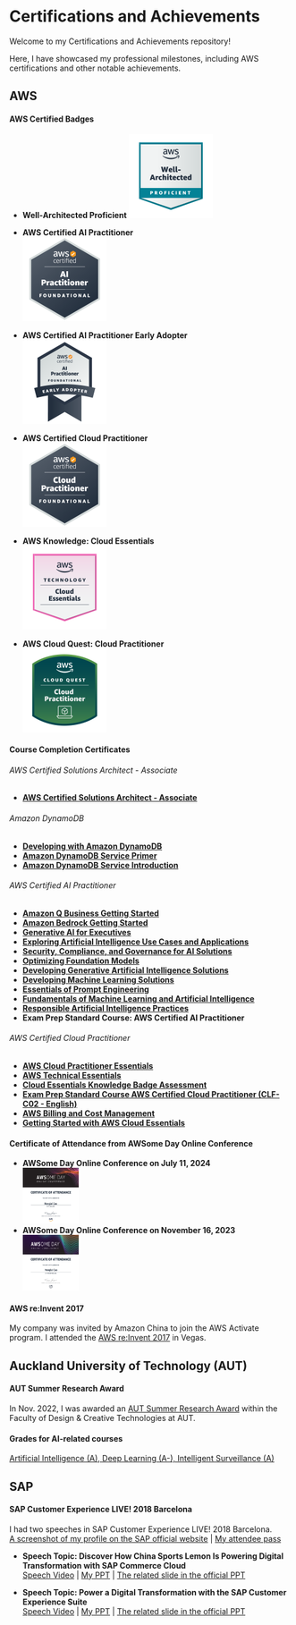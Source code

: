 # Certifications and Achievements

Welcome to my Certifications and Achievements repository!   

Here, I have showcased my professional milestones, including AWS certifications and other notable achievements.

## AWS

#### AWS Certified Badges
- **Well-Architected Proficient**
<a href="https://www.credly.com/badges/ec73b788-aad7-4383-a124-1a2e30d0be0c/public_url)" target="_blank"><img src="https://github.com/tallblacks/Certifications-and-Achievements/blob/main/AWS%20Certified%20Badges/well-architected-proficient.png?raw=true" alt="Well-Architected Proficient" width="150" height="150"></a>

- **AWS Certified AI Practitioner**  
<a href="https://www.credly.com/badges/15c1ef8d-9b84-4841-b56b-9e40f9863ede/public_url)" target="_blank"><img src="https://github.com/tallblacks/Certifications-and-Achievements/blob/main/AWS%20Certified%20Badges/aws-certified-ai-practitioner.png?raw=true" alt="AWS Certified AI Practitioner" width="150" height="150"></a>

- **AWS Certified AI Practitioner Early Adopter**  
<a href="https://www.credly.com/badges/2b95db9e-2928-4b6f-a583-6a64efa66b96/public_url)" target="_blank"><img src="https://github.com/tallblacks/Certifications-and-Achievements/blob/main/AWS%20Certified%20Badges/aws-certified-ai-practitioner-early-adopter.png?raw=true" alt="AWS Certified AI Practitioner Early Adopter" width="150" height="150"></a>

- **AWS Certified Cloud Practitioner**  
<a href="https://www.credly.com/badges/7181be85-0b2f-47d8-ac58-54990e1c0bfb/public_url" target="_blank"><img src="https://github.com/tallblacks/Certifications-and-Achievements/blob/main/AWS%20Certified%20Badges/aws-certified-cloud-practitioner.png?raw=true" alt="AWS Certified Cloud Practitioner" width="150" height="150"></a>

- **AWS Knowledge: Cloud Essentials**  
<a href="https://www.credly.com/badges/c82344da-1422-4363-b358-faf9771292ac/public_url" target="_blank"><img src="https://github.com/tallblacks/Certifications-and-Achievements/blob/main/AWS%20Certified%20Badges/aws-knowledge-cloud-essentials.png?raw=true" alt="AWS Knowledge: Cloud Essentials" width="150" height="150"></a>

- **AWS Cloud Quest: Cloud Practitioner**  
<a href="https://www.credly.com/badges/1902feac-8629-49a4-88dd-5165e5b66d9c/public_url)" target="_blank"><img src="https://github.com/tallblacks/Certifications-and-Achievements/blob/main/AWS%20Certified%20Badges/aws-cloud-quest-cloud-practitioner.png?raw=true" alt="AWS Cloud Quest: Cloud Practitioner" width="150" height="150"></a>

#### Course Completion Certificates
###### AWS Certified Solutions Architect - Associate
- **[AWS Certified Solutions Architect - Associate](https://github.com/tallblacks/Certifications-and-Achievements/blob/658cda5a4b19ad8cde8d83202ab3f080e2c67c2a/Course%20Completion%20Certificate/AWS%20Certified%20Solutions%20Architect%20-%20Associate/AWS%20Course%20Completion%20Certificate.pdf)**

###### Amazon DynamoDB
- **[Developing with Amazon DynamoDB](https://github.com/tallblacks/Certifications-and-Achievements/blob/658cda5a4b19ad8cde8d83202ab3f080e2c67c2a/Course%20Completion%20Certificate/Amazon%20DynamoDB/Developing%20with%20Amazon%20DynamoDB.pdf)**
- **[Amazon DynamoDB Service Primer](https://github.com/tallblacks/Certifications-and-Achievements/blob/658cda5a4b19ad8cde8d83202ab3f080e2c67c2a/Course%20Completion%20Certificate/Amazon%20DynamoDB/Amazon%20DynamoDB%20Service%20Primer.pdf)**
- **[Amazon DynamoDB Service Introduction](https://github.com/tallblacks/Certifications-and-Achievements/blob/658cda5a4b19ad8cde8d83202ab3f080e2c67c2a/Course%20Completion%20Certificate/Amazon%20DynamoDB/Amazon%20DynamoDB%20Service%20Introduction.pdf)**

###### AWS Certified AI Practitioner
- **[Amazon Q Business Getting Started](https://github.com/tallblacks/Certifications-and-Achievements/blob/84a08c0b07513032c2a0f93683ce9e9fc70857b3/Course%20Completion%20Certificate/AWS%20Certified%20AI%20Practitioner/Amazon%20Q%20Business%20Getting%20Started.pdf)**
- **[Amazon Bedrock Getting Started](https://github.com/tallblacks/Certifications-and-Achievements/blob/84a08c0b07513032c2a0f93683ce9e9fc70857b3/Course%20Completion%20Certificate/AWS%20Certified%20AI%20Practitioner/Amazon%20Bedrock%20Getting%20Started.pdf)**
- **[Generative AI for Executives](https://github.com/tallblacks/Certifications-and-Achievements/blob/84a08c0b07513032c2a0f93683ce9e9fc70857b3/Course%20Completion%20Certificate/AWS%20Certified%20AI%20Practitioner/Generative%20AI%20for%20Executives.pdf)**
- **[Exploring Artificial Intelligence Use Cases and Applications](https://github.com/tallblacks/Certifications-and-Achievements/blob/c1b894cdf85c9f6b4e139d6c5856423c64f1609f/Course%20Completion%20Certificate/AWS%20Certified%20AI%20Practitioner/Exploring%20Artificial%20Intelligence%20Use%20Cases%20and%20Applications.pdf)**
- **[Security, Compliance, and Governance for AI Solutions](https://github.com/tallblacks/Certifications-and-Achievements/blob/c1b894cdf85c9f6b4e139d6c5856423c64f1609f/Course%20Completion%20Certificate/AWS%20Certified%20AI%20Practitioner/Security%2C%20Compliance%2C%20and%20Governance%20for%20AI%20Solutions.pdf)**
- **[Optimizing Foundation Models](https://github.com/tallblacks/Certifications-and-Achievements/blob/c1b894cdf85c9f6b4e139d6c5856423c64f1609f/Course%20Completion%20Certificate/AWS%20Certified%20AI%20Practitioner/Optimizing%20Foundation%20Models.pdf)**
- **[Developing Generative Artificial Intelligence Solutions](https://github.com/tallblacks/Certifications-and-Achievements/blob/c1b894cdf85c9f6b4e139d6c5856423c64f1609f/Course%20Completion%20Certificate/AWS%20Certified%20AI%20Practitioner/Developing%20Generative%20Artificial%20Intelligence%20Solutions.pdf)**
- **[Developing Machine Learning Solutions](https://github.com/tallblacks/Certifications-and-Achievements/blob/c1b894cdf85c9f6b4e139d6c5856423c64f1609f/Course%20Completion%20Certificate/AWS%20Certified%20AI%20Practitioner/Developing%20Machine%20Learning%20Solutions.pdf)**
- **[Essentials of Prompt Engineering](https://github.com/tallblacks/Certifications-and-Achievements/blob/c1b894cdf85c9f6b4e139d6c5856423c64f1609f/Course%20Completion%20Certificate/AWS%20Certified%20AI%20Practitioner/Essentials%20of%20Prompt%20Engineering.pdf)**
- **[Fundamentals of Machine Learning and Artificial Intelligence](https://github.com/tallblacks/Certifications-and-Achievements/blob/c1b894cdf85c9f6b4e139d6c5856423c64f1609f/Course%20Completion%20Certificate/AWS%20Certified%20AI%20Practitioner/Fundamentals%20of%20Machine%20Learning%20and%20Artificial%20Intelligence.pdf)**
- **[Responsible Artificial Intelligence Practices](https://github.com/tallblacks/Certifications-and-Achievements/blob/c1b894cdf85c9f6b4e139d6c5856423c64f1609f/Course%20Completion%20Certificate/AWS%20Certified%20AI%20Practitioner/Responsible%20Artificial%20Intelligence%20Practices.pdf)**
- **Exam Prep Standard Course: AWS Certified AI Practitioner**

###### AWS Certified Cloud Practitioner
- **[AWS Cloud Practitioner Essentials](https://github.com/tallblacks/Certifications-and-Achievements/blob/942a680036c6c447b6f57d7fe9c0f19067d1c8bb/Course%20Completion%20Certificate/AWS%20Certified%20Cloud%20Practitioner/AWS%20Cloud%20Practitioner%20Essentials.pdf)**
- **[AWS Technical Essentials](https://github.com/tallblacks/Certifications-and-Achievements/blob/942a680036c6c447b6f57d7fe9c0f19067d1c8bb/Course%20Completion%20Certificate/AWS%20Certified%20Cloud%20Practitioner/AWS%20Technical%20Essentials.pdf)**
- **[Cloud Essentials Knowledge Badge Assessment](https://github.com/tallblacks/Certifications-and-Achievements/blob/942a680036c6c447b6f57d7fe9c0f19067d1c8bb/Course%20Completion%20Certificate/AWS%20Certified%20Cloud%20Practitioner/Cloud%20Essentials%20Knowledge%20Badge%20Assessment.pdf)**
- **[Exam Prep Standard Course AWS Certified Cloud Practitioner (CLF-C02 - English)](https://github.com/tallblacks/Certifications-and-Achievements/blob/942a680036c6c447b6f57d7fe9c0f19067d1c8bb/Course%20Completion%20Certificate/AWS%20Certified%20Cloud%20Practitioner/Exam%20Prep%20Standard%20Course%20AWS%20Certified%20Cloud%20Practitioner%20(CLF-C02%20-%20English).pdf)**
- **[AWS Billing and Cost Management](https://github.com/tallblacks/Certifications-and-Achievements/blob/942a680036c6c447b6f57d7fe9c0f19067d1c8bb/Course%20Completion%20Certificate/AWS%20Certified%20Cloud%20Practitioner/AWS%20Billing%20and%20Cost%20Management.pdf)**
- **[Getting Started with AWS Cloud Essentials](https://github.com/tallblacks/Certifications-and-Achievements/blob/942a680036c6c447b6f57d7fe9c0f19067d1c8bb/Course%20Completion%20Certificate/AWS%20Certified%20Cloud%20Practitioner/Getting%20Started%20with%20AWS%20Cloud%20Essentials.pdf)**

#### Certificate of Attendance from AWSome Day Online Conference
- **AWSome Day Online Conference on July 11, 2024**  
<a href="https://github.com/tallblacks/Certifications-and-Achievements/blob/2265c76715bd5c86cb3253f65fb916f2dc13eab3/Certificate%20of%20Attendance%20from%20AWSome%20Day%20Online%20Conference/AWSome%20Day%20-%2020240711.png" target="_blank"><img src="https://github.com/tallblacks/Certifications-and-Achievements/blob/main/Certificate%20of%20Attendance%20from%20AWSome%20Day%20Online%20Conference/AWSome%20Day%20-%2020240711.png?raw=true" alt="AWSome Day Online Conference on July 11, 2024" width="100" height="100"></a>
- **AWSome Day Online Conference on November 16, 2023**  
<a href="https://github.com/tallblacks/Certifications-and-Achievements/blob/2265c76715bd5c86cb3253f65fb916f2dc13eab3/Certificate%20of%20Attendance%20from%20AWSome%20Day%20Online%20Conference/AWSome%20Day%20-%2020231116.png" target="_blank"><img src="https://github.com/tallblacks/Certifications-and-Achievements/blob/main/Certificate%20of%20Attendance%20from%20AWSome%20Day%20Online%20Conference/AWSome%20Day%20-%2020231116.png?raw=true" alt="AWSome Day Online Conference on July 11, 2024" width="100" height="100"></a>

#### AWS re:Invent 2017
My company was invited by Amazon China to join the AWS Activate program. I attended the [AWS re:Invent 2017](https://github.com/tallblacks/Certifications-and-Achievements/blob/e0c201364a0bc39953b54266a76ed664e0ffbf50/AWS/AWS%20reInvent%202017.jpeg) in Vegas.

## Auckland University of Technology (AUT)

#### AUT Summer Research Award
In Nov. 2022, I was awarded an [AUT Summer Research Award](https://github.com/tallblacks/Certifications-and-Achievements/blob/9c96543a777eef6d1b6929c9433f310959eee6b5/AUT/AUT%20SUMMER%20RESEARCH%20AWARD.png) within the Faculty of Design & Creative Technologies at AUT.

#### Grades for AI-related courses
[Artificial Intelligence (A), Deep Learning (A-), Intelligent Surveillance (A)](https://github.com/tallblacks/Certifications-and-Achievements/blob/fb4d802ce5a2faaef0c29aaab4f065a0a2915dfc/AUT/Transcript%20of%20Official%20Academic%20Record.png)

## SAP

#### SAP Customer Experience LIVE! 2018 Barcelona
I had two speeches in SAP Customer Experience LIVE! 2018 Barcelona.\
[A screenshot of my profile on the SAP official website](https://github.com/tallblacks/Certifications-and-Achievements/blob/fadeedc767d93fe4c2f30356739a2a5bf1cd8d6f/SAP/Speaker%20Detail.png) | [My attendee pass](https://github.com/tallblacks/Certifications-and-Achievements/blob/fadeedc767d93fe4c2f30356739a2a5bf1cd8d6f/SAP/SAP%20Attendee.jpeg)

- **Speech Topic: Discover How China Sports Lemon Is Powering Digital Transformation with SAP Commerce Cloud**\
  [Speech Video](https://youtu.be/Z1Ilkk4sXV8) | [My PPT](https://drive.google.com/file/d/186xZdr0XtnRLEMJTe3svSCsOw-AkeJm7/view?usp=sharing ) | [The related slide in the official PPT](https://github.com/tallblacks/Certifications-and-Achievements/blob/fadeedc767d93fe4c2f30356739a2a5bf1cd8d6f/SAP/ID%2368437.png)

- **Speech Topic: Power a Digital Transformation with the SAP Customer Experience Suite**\
  [Speech Video](https://youtu.be/Q6Bi9I-8610) | [My PPT](https://drive.google.com/file/d/1qTzIYwdoNRIMm_vSqBWWC2xz6ittEnZh/view?usp=sharing) | [The related slide in the official PPT](https://github.com/tallblacks/Certifications-and-Achievements/blob/fadeedc767d93fe4c2f30356739a2a5bf1cd8d6f/SAP/ID%23TBC.png)



